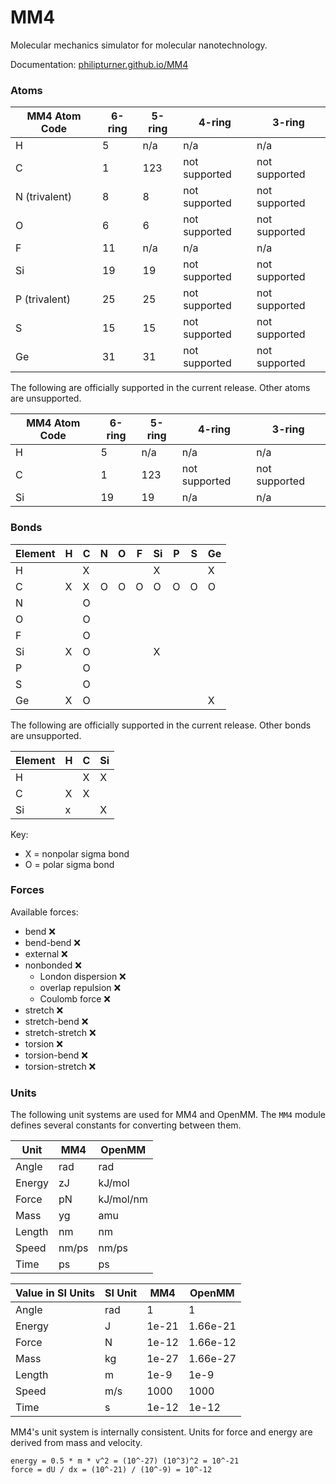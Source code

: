 # MM4

Molecular mechanics simulator for molecular nanotechnology.

Documentation: [philipturner.github.io/MM4](https://philipturner.github.io/MM4)

### Atoms

| MM4 Atom Code | 6-ring | 5-ring | 4-ring | 3-ring |
| - | - | - | - | - |
| H             | 5   | n/a | n/a           | n/a           |
| C             | 1   | 123 | not supported | not supported |
| N (trivalent) | 8   | 8   | not supported | not supported |
| O             | 6   | 6   | not supported | not supported |
| F             | 11  | n/a | n/a           | n/a           |
| Si            | 19  | 19  | not supported | not supported |
| P (trivalent) | 25  | 25  | not supported | not supported |
| S             | 15  | 15  | not supported | not supported |
| Ge            | 31  | 31  | not supported | not supported |

The following are officially supported in the current release. Other atoms are unsupported.

| MM4 Atom Code | 6-ring | 5-ring | 4-ring | 3-ring |
| - | - | - | - | - |
| H             | 5   | n/a | n/a           | n/a           |
| C             | 1   | 123 | not supported | not supported |
| Si            | 19  | 19  | n/a           | n/a           |

### Bonds

| Element | H | C | N | O | F | Si | P | S | Ge |
| ------- | - | - | - | - | - | - | - | - | - |
| H       |   | X |   |   |   | X |   |   | X |
| C       | X | X | O | O | O | O | O | O | O |
| N       |   | O |   |   |   |   |   |   |   |
| O       |   | O |   |   |   |   |   |   |   |
| F       |   | O |   |   |   |   |   |   |   |
| Si      | X | O |   |   |   | X |   |   |   |
| P       |   | O |   |   |   |   |   |   |   |
| S       |   | O |   |   |   |   |   |   |   |
| Ge      | X | O |   |   |   |   |   |   | X |

The following are officially supported in the current release. Other bonds are unsupported.

| Element | H | C | Si |
| ------- | - | - | - |
| H       |   | X | X |
| C       | X | X |   |
| Si      | x |   | X |

Key:
- X = nonpolar sigma bond
- O = polar sigma bond

### Forces

Available forces:
- bend ❌
- bend-bend ❌
- external ❌
- nonbonded ❌
  - London dispersion ❌
  - overlap repulsion ❌
  - Coulomb force ❌
- stretch ❌
- stretch-bend ❌
- stretch-stretch ❌
- torsion ❌
- torsion-bend ❌
- torsion-stretch ❌

### Units

The following unit systems are used for MM4 and OpenMM. The `MM4` module defines several constants for converting between them.

| Unit   | MM4   | OpenMM    |
| ------ | ----- | --------- |
| Angle  | rad   | rad       |
| Energy | zJ    | kJ/mol    |
| Force  | pN    | kJ/mol/nm |
| Mass   | yg    | amu       |
| Length | nm    | nm        |
| Speed  | nm/ps | nm/ps     |
| Time   | ps    | ps        |

| Value in SI Units | SI Unit | MM4   | OpenMM    |
| ----------------- | ------- | ----- | --------- |
| Angle             | rad     | 1     | 1         |
| Energy            | J       | 1e-21 | 1.66e-21  |
| Force             | N       | 1e-12 | 1.66e-12  |
| Mass              | kg      | 1e-27 | 1.66e-27  |
| Length            | m       | 1e-9  | 1e-9      |
| Speed             | m/s     | 1000  | 1000      |
| Time              | s       | 1e-12 | 1e-12     |

MM4's unit system is internally consistent. Units for force and energy are derived from mass and velocity.

```
energy = 0.5 * m * v^2 = (10^-27) (10^3)^2 = 10^-21
force = dU / dx = (10^-21) / (10^-9) = 10^-12
```
